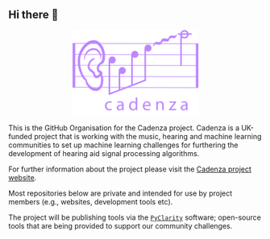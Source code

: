 ## Hi there 👋

<p align="center">
  <img src="profile/cadenza_logo.png" alt="Cadenza Challenge" width="250"/>
</p>

This is the GitHub Organisation for the Cadenza project. Cadenza is a UK-funded project that is working with the music, hearing and machine learning communities to set up machine learning challenges for furthering the development of hearing aid signal processing algorithms.

For further information about the project please visit the [Cadenza project website](http://cadenzachallenge.org/).

Most repositories below are private and intended for use by project members (e.g., websites, development tools etc). 

The project will be publishing tools via the [`PyClarity`](https://github.com/claritychallenge/clarity) software; open-source tools that are being provided to support our community challenges.

